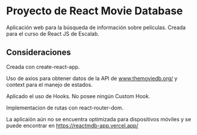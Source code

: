 # Proyecto de React Movie Database

Aplicación web para la búsqueda de información sobre películas.
Creada para el curso de React JS de Escalab.

## Consideraciones

Creada con create-react-app.

Uso de axios para obtener datos de la API de www.themoviedb.org/ y context para el manejo de estados.

Aplicado el uso de Hooks. No posee ningún Custom Hook.

Implementacion de rutas con react-router-dom.

La aplicaión aún no se encuentra optimizada para dispositivos móviles y se puede encontrar en https://reactmdb-app.vercel.app/
